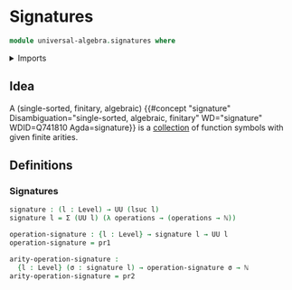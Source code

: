# Signatures

```agda
module universal-algebra.signatures where
```

<details><summary>Imports</summary>

```agda
open import elementary-number-theory.natural-numbers

open import foundation.cartesian-product-types
open import foundation.dependent-pair-types
open import foundation.embeddings
open import foundation.identity-types
open import foundation.universe-levels
```

</details>

## Idea

A (single-sorted, finitary, algebraic)
{{#concept "signature" Disambiguation="single-sorted, algebraic, finitary" WD="signature" WDID=Q741810 Agda=signature}}
is a [collection](foundation.dependent-pair-types.md) of function symbols with
given finite arities.

## Definitions

### Signatures

```agda
signature : (l : Level) → UU (lsuc l)
signature l = Σ (UU l) (λ operations → (operations → ℕ))

operation-signature : {l : Level} → signature l → UU l
operation-signature = pr1

arity-operation-signature :
  {l : Level} (σ : signature l) → operation-signature σ → ℕ
arity-operation-signature = pr2
```
